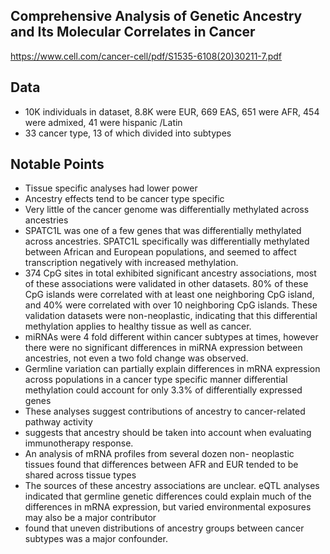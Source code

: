 ## Comprehensive Analysis of Genetic Ancestry and Its Molecular Correlates in Cancer
https://www.cell.com/cancer-cell/pdf/S1535-6108(20)30211-7.pdf

## Data
- 10K individuals in dataset, 8.8K were EUR, 669 EAS, 651 were AFR, 454 were admixed, 41 were hispanic /Latin
- 33 cancer type, 13 of which divided into subtypes

## Notable Points
- Tissue specific analyses had lower power 
- Ancestry effects tend to be cancer type specific
- Very little of the cancer genome was differentially methylated across ancestries
- SPATC1L was one of a few genes that was differentially methylated across ancestries. SPATC1L specifically was differentially methylated between African and European populations, and seemed to affect transcription negatively with increased methylation. 
- 374 CpG sites in total exhibited significant ancestry associations, most of these associations were validated in other datasets. 80% of these CpG islands were correlated with at least one neighboring CpG island, and 40% were correlated with over 10 neighboring CpG islands. These validation datasets were non-neoplastic, indicating that this differential methylation applies to healthy tissue as well as cancer.
- miRNAs were 4 fold different within cancer subtypes at times, however there were no significant differences in miRNA expression between ancestries, not even a two fold change was observed. 
- Germline variation can partially explain differences in mRNA expression across populations in a cancer type specific manner
differential methylation could account for only 3.3% of differentially expressed genes
- These analyses suggest contributions of ancestry to cancer-related pathway activity
- suggests that ancestry should be taken into account when evaluating immunotherapy response.
- An analysis of mRNA profiles from several dozen non- neoplastic tissues found that differences between AFR and EUR tended to be shared across tissue types
- The sources of these ancestry associations are unclear. eQTL analyses indicated that germline genetic differences could explain much of the differences in mRNA expression, but varied environmental exposures may also be a major contributor
- found that uneven distributions of ancestry groups between cancer subtypes was a major confounder.
